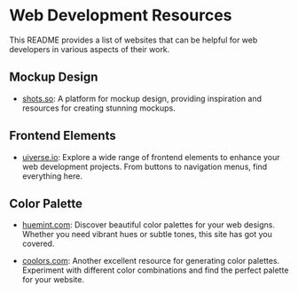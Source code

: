 # Web Development Resources

This README provides a list of websites that can be helpful for web developers in various aspects of their work.

## Mockup Design
- [shots.so](https://shots.so): A platform for mockup design, providing inspiration and resources for creating stunning mockups.

## Frontend Elements
- [uiverse.io](https://uiverse.io): Explore a wide range of frontend elements to enhance your web development projects. From buttons to navigation menus, find everything here.

## Color Palette
- [huemint.com](https://huemint.com): Discover beautiful color palettes for your web designs. Whether you need vibrant hues or subtle tones, this site has got you covered.

- [coolors.com](https://coolors.com): Another excellent resource for generating color palettes. Experiment with different color combinations and find the perfect palette for your website.
